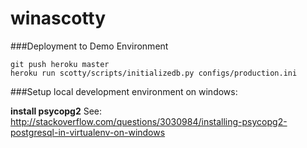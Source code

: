 winascotty
==========



###Deployment to Demo Environment



	git push heroku master
	heroku run scotty/scripts/initializedb.py configs/production.ini



###Setup local development environment on windows:


__install psycopg2__
See:
http://stackoverflow.com/questions/3030984/installing-psycopg2-postgresql-in-virtualenv-on-windows
